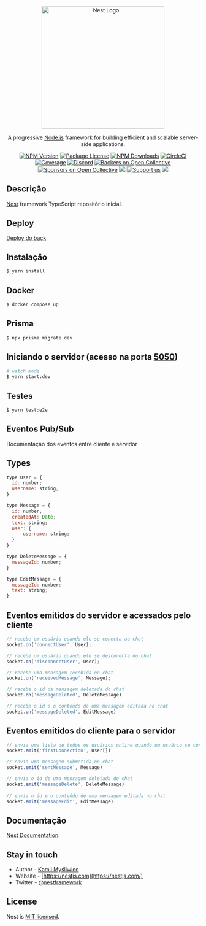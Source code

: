 <p align="center">
  <a href="http://nestjs.com/" target="blank"><img src="https://nestjs.com/img/logo_text.svg" width="320" alt="Nest Logo" /></a>
</p>

[circleci-image]: https://img.shields.io/circleci/build/github/nestjs/nest/master?token=abc123def456
[circleci-url]: https://circleci.com/gh/nestjs/nest

  <p align="center">A progressive <a href="http://nodejs.org" target="_blank">Node.js</a> framework for building efficient and scalable server-side applications.</p>
    <p align="center">
<a href="https://www.npmjs.com/~nestjscore" target="_blank"><img src="https://img.shields.io/npm/v/@nestjs/core.svg" alt="NPM Version" /></a>
<a href="https://www.npmjs.com/~nestjscore" target="_blank"><img src="https://img.shields.io/npm/l/@nestjs/core.svg" alt="Package License" /></a>
<a href="https://www.npmjs.com/~nestjscore" target="_blank"><img src="https://img.shields.io/npm/dm/@nestjs/common.svg" alt="NPM Downloads" /></a>
<a href="https://circleci.com/gh/nestjs/nest" target="_blank"><img src="https://img.shields.io/circleci/build/github/nestjs/nest/master" alt="CircleCI" /></a>
<a href="https://coveralls.io/github/nestjs/nest?branch=master" target="_blank"><img src="https://coveralls.io/repos/github/nestjs/nest/badge.svg?branch=master#9" alt="Coverage" /></a>
<a href="https://discord.gg/G7Qnnhy" target="_blank"><img src="https://img.shields.io/badge/discord-online-brightgreen.svg" alt="Discord"/></a>
<a href="https://opencollective.com/nest#backer" target="_blank"><img src="https://opencollective.com/nest/backers/badge.svg" alt="Backers on Open Collective" /></a>
<a href="https://opencollective.com/nest#sponsor" target="_blank"><img src="https://opencollective.com/nest/sponsors/badge.svg" alt="Sponsors on Open Collective" /></a>
  <a href="https://paypal.me/kamilmysliwiec" target="_blank"><img src="https://img.shields.io/badge/Donate-PayPal-ff3f59.svg"/></a>
    <a href="https://opencollective.com/nest#sponsor"  target="_blank"><img src="https://img.shields.io/badge/Support%20us-Open%20Collective-41B883.svg" alt="Support us"></a>
  <a href="https://twitter.com/nestframework" target="_blank"><img src="https://img.shields.io/twitter/follow/nestframework.svg?style=social&label=Follow"></a>
</p>
  <!--[![Backers on Open Collective](https://opencollective.com/nest/backers/badge.svg)](https://opencollective.com/nest#backer)
  [![Sponsors on Open Collective](https://opencollective.com/nest/sponsors/badge.svg)](https://opencollective.com/nest#sponsor)-->

## Descrição

[Nest](https://github.com/nestjs/nest) framework TypeScript repositório inicial.

## Deploy
[Deploy do back](https://real-time-chat-socket-back.herokuapp.com)

## Instalação

```bash
$ yarn install
```

## Docker

```bash
$ docker compose up
```

## Prisma
```bash
$ npx prisma migrate dev
```

## Iniciando o servidor (acesso na porta [5050](https://localhost:5050))

```bash
# watch mode
$ yarn start:dev
```

## Testes

```bash
$ yarn test:e2e
```

## Eventos Pub/Sub
Documentação dos eventos entre cliente e servidor
## Types
```js
type User = {
  id: number;
  username: string;
}

type Message = {
  id: number;
  createdAt: Date;
  text: string;
  user: {
      username: string;
  }
}

type DeleteMessage = {
  messageId: number;
}

type EditMessage = {
  messageId: number;
  text: string;
}
```

## Eventos emitidos do servidor e acessados pelo cliente
```js
// recebe um usuário quando ele se conecta ao chat
socket.on('connectUser', User);

// recebe um usuário quando ele se desconecta do chat
socket.on('disconnectUser', User);

// recebe uma mensagem recebida no chat
socket.on('receivedMessage', Message);

// recebe o id da mensagem deletada do chat
socket.on('messageDeleted', DeleteMessage)

// recebe o id e o conteúdo de uma mensagem editada no chat
socket.on('messageDeleted', EditMessage)
```

## Eventos emitidos do cliente para o servidor
```js
// envia uma lista de todos os usuários online quando um usuário se conecta pela primeira vez ao chat
socket.emit('firstConnection', User[])

// envia uma mensagem submetida no chat
socket.emit('sentMessage', Message)

// envia o id de uma mensagem deletada do chat
socket.emit('messageDelete', DeleteMessage)
  
// envia o id e o conteúdo de uma mensagem editada no chat
socket.emit('messageEdit', EditMessage)
```

## Documentação

[Nest Documentation](https://docs.nestjs.com/support).

## Stay in touch

- Author - [Kamil Myśliwiec](https://kamilmysliwiec.com)
- Website - [https://nestjs.com](https://nestjs.com/)
- Twitter - [@nestframework](https://twitter.com/nestframework)

## License

Nest is [MIT licensed](LICENSE).
